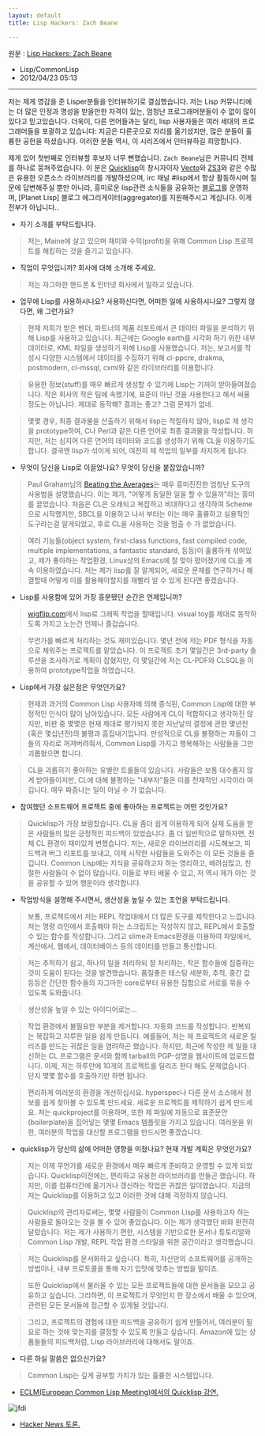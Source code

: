 ```yaml
---
layout: default
title: Lisp Hackers: Zach Beane

---
```


원문 : [Lisp Hackers: Zach Beane][원문]
 - Lisp/CommonLisp
 - 2012/04/23 05:13

--------------------------------------------------------------------------------


 저는 제게 영감을 준 Lisper분들을 인터뷰하기로 결심했습니다. 저는 Lisp 커뮤니티에는 더 많은 인정과 명성을 받을만한 자격이 있는, 엄청난 프로그래머분들이 수 없이 많이 있다고 믿고있습니다. 더욱이, 다른 언어들과는 달리, lisp 사용자들은 여러 세대의 프로그래머들을 포괄하고 있습니다: 지금은 다른곳으로 자리를 옮기셨지만, 많은 분들이 훌륭한 공헌을 하셨습니다. 이러한 분들 역시, 이 시리즈에서 인터뷰하길 희망합니다.

 제게 있어 첫번째로 인터뷰할 후보자 너무 뻔했습니다. `Zach Beane`님은 커뮤니티 전체를 하나로 뭉쳐주었습니다. 이 분은 [Quicklisp]의 창시자이자 [Vecto]와 [ZS3]와 같은 수많은 유용한 오픈소스 라이브러리를 개발하셨으며, irc 채널 #lisp에서 항상 활동하시며 질문에 답변해주실 뿐만 아니라, 흥미로운 lisp관련 소식들을 공유하는 [블로그][Zach Beane's Blog]를 운영하며, [Planet Lisp] 블로그 에그리게이터(aggregator)를 지원해주시고 계십니다. 이게 전부가 아닙니다..

* 자기 소개를 부탁드립니다.
 
> 저는, Maine에 살고 있으며 재미와 수익(profit)을 위해 Common Lisp 프로젝트를 해킹하는 것을 즐기고 있습니다.

* 직업이 무엇입니까? 회사에 대해 소개해 주세요.
 
> 저는 자그마한 핸드폰 & 인터넷 회사에서 일하고 있습니다.
    
* 업무에 Lisp를 사용하시나요? 사용하신다면, 어떠한 일에 사용하시나요? 그렇지 않다면, 왜 그런가요?

> 현재 저희가 받은 벤더, 파트너의 제품 리포트에서 큰 데이터 파일을 분석하기 위해 Lisp를 사용하고 있습니다. 최근에는 Google earth를 시각화 하기 위한 내부 데이터로, KML 파일을 생성하기 위해 Lisp를 사용했습니다. 저는, 보고서를 작성시 다양한 시스템에서 데이터를 수집하기 위해 cl-ppcre, drakma, postmodern, cl-mssql, cxml와 같은 라이브러리를 이용합니다.

> 유용한 정보(stuff)를 매우 빠르게 생성할 수 있기에 Lisp는 기꺼이 받아들여졌습니다. 작은 회사의 작은 팀에 속했기에, 표준이 아닌 것을 사용한다고 해서 싸울 정도는 아닙니다. 제대로 동작해? 결과는 좋고? 그럼 문제가 없네.

> 몇몇 경우, 최종 결과물을 산출하기 위해서 lisp는 적절하지 않아, lisp로 제 생각을 prototype하여, C나 Perl과 같은 다른 언어로 최종 결과물을 작성합니다. 하지만, 저는 심지어 다른 언어의 데이터와 코드를 생성하기 위해 CL을 이용하기도 합니다. 결국엔 lisp가 섞이게 되어, 여전히 제 작업의 일부를 차지하게 됩니다.

* 무엇이 당신을 Lisp로 이끌었나요? 무엇이 당신을 붙잡았습니까?
 
> Paul Graham님의 [Beating the Averages][paulgraham's avg]는 매우 흥미진진한 엄청난 도구의 사용법을 설명했습니다. 이는 제가, "어떻게 동일한 일을 할 수 있을까"라는 흥미를 끌었습니다. 처음은 CL은 오래되고 복잡하고 비대하다고 생각하여 Scheme으로 시작했지만, SBCL을 이용하고 나서 부터는 이는 매우 훌륭하고 실용적인 도구라는걸 알게되었고, 후로 CL을 사용하는 것을 멈출 수 가 없었습니다.

> 여러 기능들(object system, first-class functions, fast compiled code, multiple implementations, a fantastic standard, 등등)이 훌륭하게 섞여있고, 제가 좋아하는 작업환경, Linux상의 Emacs에 잘 맞아 떴어졌기에 CL을 계속 이용하였습니다. 저는 제가 lisp를 잘 알게되어, 새로운 문제를 연구하거나 해결할때 어떻게 이를 활용해야할지를 재빨리 알 수 있게 된다면 좋겠습니다.

* Lisp를 사용함에 있어 가장 흥분됐던 순간은 언제입니까?

> [wigflip.com](http://wigflip.com/)에서 lisp로 그래픽 작업을 할때입니다. visual toy를 제대로 동작하도록 가지고 노는건 언제나 즐겁습니다.


> 무언가를 빠르게 처리하는 것도 재미있습니다. 몇년 전에 저는 PDF 형식을 자동으로 체워주는 프로젝트를 맡았습니다. 이 프로젝트 초기 몇일간은 3rd-party 솔루션을 조사하기로 계획이 잡혔지만, 이 몇일간에 저는 CL-PDF와 CLSQL을 이용하여 prototype작업을 하였습니다.

* Lisp에서 가장 싫은점은 무엇인가요?

> 현재과 과거의 Common Lisp 사용자에 의해 증식된, Common Lisp에 대한 부정적인 인식이 많이 남아있습니다. 모든 사람에게 CL이 적합하다고 생각하진 않지만, 비판 중 몇몇은 현재 제대로 평가되지 못한 지난날의 결정에 관한 몇년전(혹은 몇십년전)의 불평과 흠집내기입니다. 만성적으로 CL을 불평하는 자들이 그들의 자리로 꺼져버려줘서, Common Lisp를 가지고 행복해하는 사람들을 그만 괴롭혔으면 합니다.

> CL을 괴롭히기 좋아하는 유별란 트롤들이 있습니다. 사람들은 보통 대수롭지 않게 받아들이지만, CL에 대해 불평하는 "내부자"들은 이를 천재적인 시각이라 여깁니다. 매우 짜증나는 일이 아닐 수 가 없습니다.

* 참여했던 소프트웨어 프로젝트 중에 좋아하는 프로젝트는 어떤 것인가요?
 
> Quicklisp가 가장 보람찼습니다. CL을 좀더 쉽게 이용하게 되어 실제 도움을 받은 사람들의 많은 긍정적인 피드백이 있었습니다. 좀 더 일반적으로 말하자면, 전체 CL 환경이 재미있게 변했습니다. 저는, 새로운 라이브러리를 시도해보고, 피드백과 버그 리포트를 보내고, 이제 시작한 사람들을 도와주는 이 모든 것들을 즐깁니다. Common Lisp에는 지식을 공유하고자 하는 영리하고, 배려심많고, 친절한 사람들이 수 없이 많습니다. 이들로 부터 배울 수 있고, 저 역시 제가 아는 것을 공유할 수 있어 행운이라 생각합니다.

* 작업방식을 설명해 주시면서, 생산성을 높일 수 있는 조언을 부탁드립니다.

> 보통, 프로젝트에서 저는 REPL 작업대에서 더 많은 도구를 제작한다고 느낍니다. 저는 명령 라인에서 호출해야 하는 스크립트는 작성하지 않고, REPL에서 호출할 수 있는 함수를 작성합니다. 그리고 slime과 Emacs환경을 이용하여 파일에서, 계산에서, 웹에서, 데이터베이스 등의 데이터를 만들고 통신합니다.

> 저는 추적하기 쉽고, 하나의 일을 처리하되 잘 처리하는, 작은 함수들에 집중하는 것이 도움이 된다는 것을 발견했습니다. 품질좋은 테스팅 세분화, 추적, 중간 값 등등은 간단한 함수들의 자그마한 core로부터 유용한 집합으로 서로를 묶을 수 있도록 도와줍니다.

> 생산성을 높일 수 있는 아이디어로는...

> 작업 환경에서 불필요한 부분을 제거합니다. 자동화 코드를 작성합니다. 반복되는 복잡하고 지루한 일을 쉽게 만듭니다. 예를들어, 저는 제 프로젝트의 새로운 릴리즈를 만드는 귀찮은 일을 염려하곤 했습니다. 하지만, 최근에 작성한 제 일을 대신하는 CL 프로그램은 문서와 함께 tarball의 PGP-성명을 웹사이트에 업로드합니다. 이제, 저는 하루만에 10개의 프로젝트를 릴리즈 한다 해도 문제없습니다. 단지 몇몇 함수를 호출하기만 하면 됩니다.

> 편리하게 여러분의 환경을 개선하십시요. hyperspec나 다른 문서 소스에서 정보를 쉽게 찾아볼 수 있도록 만드세요. 새로운 프로젝트를 제작하기 쉽게 만드세요. 저는 quickproject를 이용하며, 또한 제 파일에 자동으로 표준문안(boilerplate)을 집어넣는 몇몇 Emacs 템플릿을 가지고 있습니다. 여러분을 위한, 여러분의 작업을 대신할 프로그램을 만드시면 좋겠습니다.

* quicklisp가 당신의 삶에 어떠한 영향을 미쳤나요? 현재 개발 계획은 무엇인가요?

> 저는 이제 무언가를 새로운 환경에서 매우 빠르게 준비하고 운영할 수 있게 되었습니다. Quicklisp이전에는, 편리하고 유용한 라이브러리를 만들곤 했습니다. 하지만, 이를 컴퓨터간에 옮기거나 갱신하는 작업은 귀찮은 일이였습니다. 지금의 저는 Quicklisp를 이용하고 있고 이러한 것에 대해 걱정하지 않습니다.

> Quicklisp의 관리자로써는, 몇몇 사람들이 Common Lisp를 사용하고자 하는 사람들로 돌아오는 것을 볼 수 있어 좋았습니다. 이는 제가 생각했던 바와 완전히 달랐습니다. 저는 제가 사용하기 편한, 시스템을 기반으로한 문서나 튜토리얼와 Common Lisp 개발, REPL 작업 환경 스타일을 위한 공간이라고 생각했습니다.

> 저는 Quicklisp를 문서화하고 싶습니다. 특히, 자신만의 소프트웨어를 공개하는 방법이나, 내부 프로토콜을 통해 자기 입맛에 맞추는 방법을 말이죠.

> 또한 Quicklisp에서 불러올 수 있는 모든 프로젝트들에 대한 문서들을 모으고 공유하고 싶습니다. 그리하면, 이 프로젝트가 무엇인지 한 장소에서 배울 수 있으며, 관련된 모든 문서들에 접근할 수 있게될 것입니다.

> 그리고, 프로젝트의 경험에 대한 피드백을 공유하기 쉽게 만들어서, 여러분이 필요로 하는 것에 맞는지를 결정할 수 있도록 만들고 싶습니다. Amazon에 있는 상품들들의 피드백처럼, Lisp 라이브러리에 대해서도 말이죠.

* 다른 하실 말씀은 없으신가요?

> Common Lisp는 깊게 공부할 가치가 있는 훌륭한 시스템입니다.

- [ECLM(European Common Lisp Meeting)에서의 Quicklisp 강연.](http://blip.tv/eclm/eclm-2011-zach-beane-quicklisp-technically-and-socially-5771446)

 ![jfdi](http://img.photobucket.com/albums/v473/pufpuf/jfdi.jpg)

- [Hacker News 토론.](http://news.ycombinator.com/item?id=3687827)



 [원문]: http://lisp-univ-etc.blogspot.com/2012/03/lisp-hackers-zach-beane.html
 [QuickLisp]: http://quicklisp.org/
 [Vecto]: http://www.xach.com/lisp/vecto/
 [ZS3]: http://www.xach.com/lisp/zs3/
 [Zach Beane's Blog]: http://xach.livejournal.com/
 [Plannet Lisp]: http://planet.lisp.org/
 [paulgraham's avg]: http://paulgraham.com/avg.html